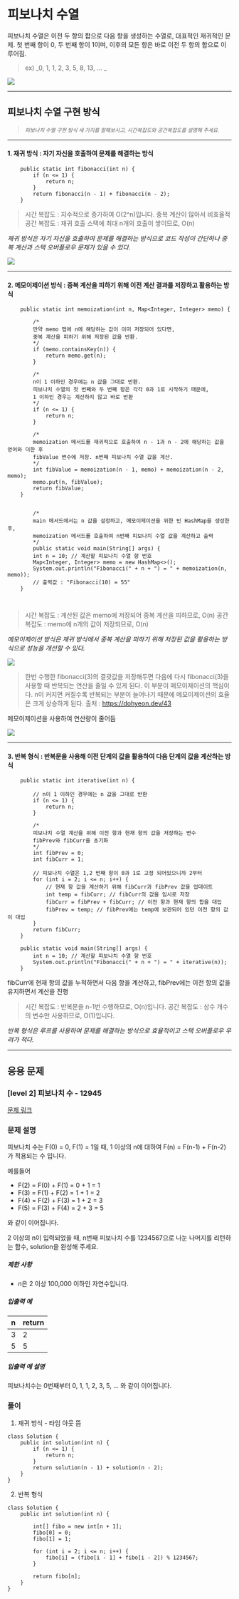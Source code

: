# 피보나치 수열
피보나치 수열은 이전 두 항의 합으로 다음 항을 생성하는 수열로, 대표적인 재귀적인 문제. 첫 번째 항이 0, 두 번째 항이 1이며, 이후의 모든 항은 바로 이전 두 항의 합으로 이루어짐.

>ex) _0, 1, 1, 2, 3, 5, 8, 13, ... _

![](https://velog.velcdn.com/images/nodada/post/83bb82f8-4869-44a0-83fa-2f7e39e39cac/image.png)



<hr>

## 피보나치 수열 구현 방식
> _<sub>피보나치 수열 구현 방식 세 가지를 말해보시고, 시간복잡도와 공간복잡도를 설명해 주세요.</sub>_

<hr>

#### 1. 재귀 방식 : 자기 자신을 호출하여 문제를 해결하는 방식
```
    public static int fibonacci(int n) {
        if (n <= 1) {
            return n;
        }
        return fibonacci(n - 1) + fibonacci(n - 2);
    }
```

> 시간 복잡도 : 지수적으로 증가하여 O(2^n)입니다. 중복 계산이 많아서 비효율적
공간 복잡도 : 재귀 호출 스택에 최대 n개의 호출이 쌓이므로, O(n)

_재귀 방식은 자기 자신을 호출하여 문제를 해결하는 방식으로 코드 작성이 간단하나 중복 계산과 스택 오버플로우 문제가 있을 수 있다._

![](https://velog.velcdn.com/images/nodada/post/3332887d-8ed4-45c6-b37d-6636c8cb48f5/image.png)


<hr>

#### 2. 메모이제이션 방식 : 중복 계산을 피하기 위해 이전 계산 결과를 저장하고 활용하는 방식
```
    public static int memoization(int n, Map<Integer, Integer> memo) {
    	
        /*
        만약 memo 맵에 n에 해당하는 값이 이미 저장되어 있다면, 
        중복 계산을 피하기 위해 저장된 값을 반환.
        */
        if (memo.containsKey(n)) {
            return memo.get(n);
        }
        
        /*
        n이 1 이하인 경우에는 n 값을 그대로 반환. 
        피보나치 수열의 첫 번째와 두 번째 항은 각각 0과 1로 시작하기 때문에, 
        1 이하인 경우는 계산하지 않고 바로 반환
        */
        if (n <= 1) {
            return n; 
        }
        
        /*
        memoization 메서드를 재귀적으로 호출하여 n - 1과 n - 2에 해당하는 값을 얻어와 더한 후 
        fibValue 변수에 저장. n번째 피보나치 수열 값을 계산.
        */
        int fibValue = memoization(n - 1, memo) + memoization(n - 2, memo);
        memo.put(n, fibValue);
        return fibValue; 
    }
    
    
        /*
        main 메서드에서는 n 값을 설정하고, 메모이제이션을 위한 빈 HashMap을 생성한 후, 
        memoization 메서드를 호출하여 n번째 피보나치 수열 값을 계산하고 출력
        */
        public static void main(String[] args) {
        int n = 10; // 계산할 피보나치 수열 항 번호
        Map<Integer, Integer> memo = new HashMap<>();
        System.out.println("Fibonacci(" + n + ") = " + memoization(n, memo)); 
        // 출력값 : "Fibonacci(10) = 55"
    }
    
    
```

>시간 복잡도 : 계산된 값은 memo에 저장되어 중복 계산을 피하므로, O(n)
공간 복잡도 : memo에 n개의 값이 저장되므로, O(n)

_메모이제이션 방식은 재귀 방식에서 중복 계산을 피하기 위해 저장된 값을 활용하는 방식으로 성능을 개선할 수 있다._

![](https://velog.velcdn.com/images/nodada/post/0bdab4b6-721e-4790-a0d6-4ac19118ec87/image.png)

>한번 수행한 fibonacci(3)의 결괏값을 저장해두면 다음에 다시 fibonacci(3)을 사용할 때 반복되는 연산을 줄일 수 있게 된다. 이 부분이 메모이제이션의 핵심이다. n이 커지면 커질수록 반복되는 부분이 늘어나기 때문에 메모이제이션의 효율은 크게 상승하게 된다.
출처 : https://dohyeon.dev/43

메모이제이션을 사용하여 연산량이 줄어듬

![](https://velog.velcdn.com/images/nodada/post/4c2858a6-84f8-4e4b-b46c-ba81b33e2c03/image.png)


<hr>

#### 3. 반복 형식 : 반복문을 사용해 이전 단계의 값을 활용하여 다음 단계의 값을 계산하는 방식
```
    public static int iterative(int n) {
    
    	// n이 1 이하인 경우에는 n 값을 그대로 반환
        if (n <= 1) {
            return n;
        }
        
        /*
        피보나치 수열 계산을 위해 이전 항과 현재 항의 값을 저장하는 변수
        fibPrev와 fibCurr을 초기화
        */
        int fibPrev = 0;
        int fibCurr = 1;
        
        // 피보나치 수열은 1,2 번째 항이 0과 1로 고정 되어있으니까 2부터
        for (int i = 2; i <= n; i++) {
        	// 현재 항 값을 계산하기 위해 fibCurr과 fibPrev 값을 업데이트
            int temp = fibCurr; // fibCurr의 값을 임시로 저장
            fibCurr = fibPrev + fibCurr; // 이전 항과 현재 항의 합을 대입
            fibPrev = temp; // fibPrev에는 temp에 보관되어 있던 이전 항의 값이 대입
        }
        return fibCurr;
    }

    public static void main(String[] args) {
        int n = 10; // 계산할 피보나치 수열 항 번호
        System.out.println("Fibonacci(" + n + ") = " + iterative(n));
    }
```
fibCurr에 현재 항의 값을 누적하면서 다음 항을 계산하고, fibPrev에는 이전 항의 값을 유지하면서 계산을 진행

>시간 복잡도 : 반복문을 n-1번 수행하므로, O(n)입니다.
공간 복잡도 : 상수 개수의 변수만 사용하므로, O(1)입니다.

_반복 형식은 루프를 사용하여 문제를 해결하는 방식으로 효율적이고 스택 오버플로우 우려가 적다._

<hr>

## 응용 문제

### [level 2] 피보나치 수 - 12945 

[문제 링크](https://school.programmers.co.kr/learn/courses/30/lessons/12945) 

### 문제 설명

<p>피보나치 수는 F(0) = 0, F(1) = 1일 때, 1 이상의 n에 대하여 F(n) = F(n-1) + F(n-2) 가 적용되는 수 입니다. </p>

<p>예를들어 </p>

<ul>
<li>F(2) = F(0) + F(1) = 0 + 1 = 1</li>
<li>F(3) = F(1) + F(2) = 1 + 1 = 2</li>
<li>F(4) = F(2) + F(3) = 1 + 2 = 3</li>
<li>F(5) = F(3) + F(4) = 2 + 3 = 5</li>
</ul>

<p>와 같이 이어집니다.</p>

<p>2 이상의 n이 입력되었을 때, n번째 피보나치 수를 1234567으로 나눈 나머지를 리턴하는 함수, solution을 완성해 주세요.</p>

<h5>제한 사항</h5>

<ul>
<li>n은 2 이상 100,000 이하인 자연수입니다.</li>
</ul>

<h5>입출력 예</h5>
<table class="table">
        <thead><tr>
<th>n</th>
<th>return</th>
</tr>
</thead>
        <tbody><tr>
<td>3</td>
<td>2</td>
</tr>
<tr>
<td>5</td>
<td>5</td>
</tr>
</tbody>
      </table>
<h5>입출력 예 설명</h5>

<p>피보나치수는 0번째부터 0, 1, 1, 2, 3, 5, ... 와 같이 이어집니다.</p>

### 풀이 

1. 재귀 방식 - 타임 아웃 뜸

```
class Solution {
    public int solution(int n) {
        if (n <= 1) {
            return n;
        }
        return solution(n - 1) + solution(n - 2);
    }
}

```

2. 반복 형식 
```
class Solution {
    public int solution(int n) {
        
        int[] fibo = new int[n + 1];
        fibo[0] = 0;
        fibo[1] = 1;
        
        for (int i = 2; i <= n; i++) {
            fibo[i] = (fibo[i - 1] + fibo[i - 2]) % 1234567;
        }
        
        return fibo[n];
    }
}
```

